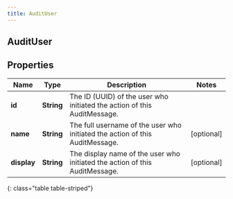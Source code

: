 ```yaml
---
title: AuditUser
---
```

## AuditUser


## Properties

| Name | Type | Description | Notes |
| ------------ | ------------- | ------------- | ------------- |
| **id** | <!----><!---->**String**<!----> | The ID (UUID) of the user who initiated the action of this AuditMessage. |  |
| **name** | <!----><!---->**String**<!----> | The full username of the user who initiated the action of this AuditMessage. |  [optional] |
| **display** | <!----><!---->**String**<!----> | The display name of the user who initiated the action of this AuditMessage. |  [optional] |
{: class="table table-striped"}



